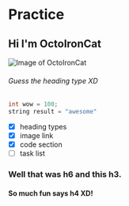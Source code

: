 # Practice 

## Hi I'm OctoIronCat 

![Image of OctoIronCat](https://cameronmcefee.com/img/work/the-octocat/ironcat.jpg)

###### Guess the heading type XD

```cpp
int wow = 100;
string result = "awesome"
```

- [x] heading types
- [x] image link
- [x] code section
- [ ] task list

### Well that was h6 and this h3. 

#### So much fun says h4 XD!
